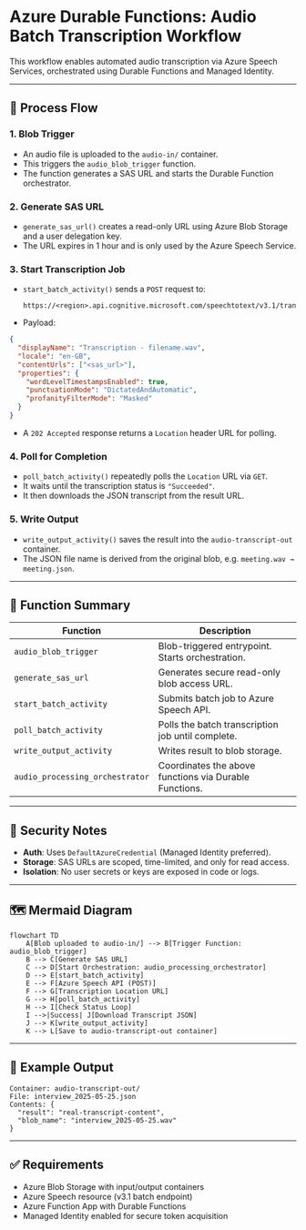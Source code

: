 # Azure Durable Functions: Audio Batch Transcription Workflow

This workflow enables automated audio transcription via Azure Speech Services, orchestrated using Durable Functions and Managed Identity.

---

## 🔁 Process Flow

### 1. Blob Trigger

- An audio file is uploaded to the `audio-in/` container.
- This triggers the `audio_blob_trigger` function.
- The function generates a SAS URL and starts the Durable Function orchestrator.

### 2. Generate SAS URL

- `generate_sas_url()` creates a read-only URL using Azure Blob Storage and a user delegation key.
- The URL expires in 1 hour and is only used by the Azure Speech Service.

### 3. Start Transcription Job

- `start_batch_activity()` sends a `POST` request to:

  ```
  https://<region>.api.cognitive.microsoft.com/speechtotext/v3.1/transcriptions
  ```

- Payload:

```json
{
  "displayName": "Transcription - filename.wav",
  "locale": "en-GB",
  "contentUrls": ["<sas_url>"],
  "properties": {
    "wordLevelTimestampsEnabled": true,
    "punctuationMode": "DictatedAndAutomatic",
    "profanityFilterMode": "Masked"
  }
}
```

- A `202 Accepted` response returns a `Location` header URL for polling.

### 4. Poll for Completion

- `poll_batch_activity()` repeatedly polls the `Location` URL via `GET`.
- It waits until the transcription status is `"Succeeded"`.
- It then downloads the JSON transcript from the result URL.

### 5. Write Output

- `write_output_activity()` saves the result into the `audio-transcript-out` container.
- The JSON file name is derived from the original blob, e.g. `meeting.wav → meeting.json`.

---

## 🧩 Function Summary

| Function                        | Description                                               |
|---------------------------------|-----------------------------------------------------------|
| `audio_blob_trigger`           | Blob-triggered entrypoint. Starts orchestration.          |
| `generate_sas_url`             | Generates secure read-only blob access URL.               |
| `start_batch_activity`         | Submits batch job to Azure Speech API.                    |
| `poll_batch_activity`          | Polls the batch transcription job until complete.         |
| `write_output_activity`        | Writes result to blob storage.                            |
| `audio_processing_orchestrator`| Coordinates the above functions via Durable Functions.    |

---

## 🔐 Security Notes

- **Auth**: Uses `DefaultAzureCredential` (Managed Identity preferred).
- **Storage**: SAS URLs are scoped, time-limited, and only for read access.
- **Isolation**: No user secrets or keys are exposed in code or logs.

---

## 🗺️ Mermaid Diagram

```mermaid
flowchart TD
    A[Blob uploaded to audio-in/] --> B[Trigger Function: audio_blob_trigger]
    B --> C[Generate SAS URL]
    C --> D[Start Orchestration: audio_processing_orchestrator]
    D --> E[start_batch_activity]
    E --> F[Azure Speech API (POST)]
    F --> G[Transcription Location URL]
    G --> H[poll_batch_activity]
    H --> I[Check Status Loop]
    I -->|Success| J[Download Transcript JSON]
    J --> K[write_output_activity]
    K --> L[Save to audio-transcript-out container]
```

---

## 📁 Example Output

```
Container: audio-transcript-out/
File: interview_2025-05-25.json
Contents: {
  "result": "real-transcript-content",
  "blob_name": "interview_2025-05-25.wav"
}
```

---

## ✅ Requirements

- Azure Blob Storage with input/output containers
- Azure Speech resource (v3.1 batch endpoint)
- Azure Function App with Durable Functions
- Managed Identity enabled for secure token acquisition
